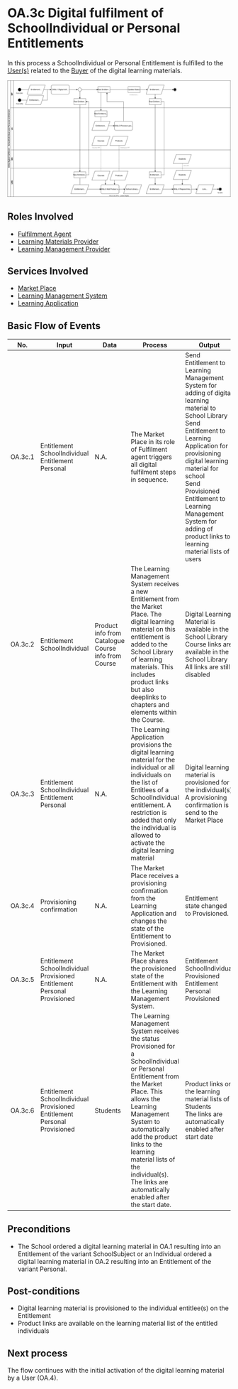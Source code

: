 # OA.3c Digital fulfilment of SchoolIndividual or Personal Entitlements

In this process a SchoolIndividual or Personal Entitlement is fulfilled to the [User(s)](../roles/user.md) related to the [Buyer](../roles/buyer.md) of the digital learning materials.

![Process Diagram](../diagrams/process-diagrams-oa-3c-digital-fulfilment-schoolindividual-personal.svg)

## Roles Involved

  - [Fulfilmment Agent](../roles/fulfilment-agent.md)
  - [Learning Materials Provider](../roles/learning-materials-provider.md)
  - [Learning Management Provider](../roles/learning-management-provider.md)

## Services Involved

  - [Market Place](../services/marketplace.md)
  - [Learning Management System](../services/learning-management-system.md)
  - [Learning Application](../services/learning-application.md)

## Basic Flow of Events

| No. | Input | Data | Process | Output |
|---|---|---|---|---|
| OA.3c.1 | Entitlement SchoolIndividual<br>Entitlement Personal | N.A. | The Market Place in its role of Fulfilment agent triggers all digital fulfilment steps in sequence. | Send Entitlement to Learning Management System for adding of digital learning material to School Library<br>Send Entitlement to Learning Application for provisioning digital learning material for school<br>Send Provisioned Entitlement to Learning Management System for adding of product links to learning material lists of users |
| OA.3c.2 | Entitlement SchoolIndividual | Product info from Catalogue<br> Course info from Course | The Learning Management System receives a new Entitlement from the Market Place. The digital learning material on this entitlement is added to the School Library of learning materials. This includes product links but also deeplinks to chapters and elements within the Course. | Digital Learning Material is available in the School Library<br>Course links are available in the School Library<br>All links are still disabled |
| OA.3c.3 | Entitlement SchoolIndividual<br>Entitlement Personal | N.A. | The Learning Application provisions the digital learning material for the individual or all individuals on the list of Entitlees of a SchoolIndividual entitlement. A restriction is added that only the individual is allowed to activate the digital learning material | Digital learning material is provisioned for the individual(s)<br>A provisioning confirmation is send to the Market Place |
| OA.3c.4 | Provisioning confirmation | N.A. | The Market Place receives a provisioning confirmation from the Learning Application and changes the state of the Entitlement to Provisioned. | Entitlement state changed to Provisioned. |
| OA.3c.5 | Entitlement SchoolIndividual Provisioned<br>Entitlement Personal Provisioned | N.A. | The Market Place shares the provisioned state of the Entitlement with the Learning Management System. | Entitlement SchoolIndividual Provisioned<br>Entitlement Personal Provisioned |
| OA.3c.6 | Entitlement SchoolIndividual Provisioned<br>Entitlement Personal Provisioned | Students | The Learning Management System receives the status Provisioned for a SchoolIndividual or Personal Entitlement from the Market Place. This allows the Learning Management System to automatically add the product links to the learning material lists of the individual(s). The links are automatically enabled after the start date. | Product links on the learning material lists of Students<br>The links are automatically enabled after start date |

## Preconditions

  - The School ordered a digital learning material in OA.1 resulting into an Entitlement of the variant SchoolSubject or an Individual ordered a digital learning material in OA.2 resulting into an Entitlement of the variant Personal.

## Post-conditions

  - Digital learning material is provisioned to the individual entitlee(s) on the Entitlement
  - Product links are available on the learning material list of the entitled individuals


## Next process

The flow continues with the initial activation of the digital learning material by a User (OA.4).
